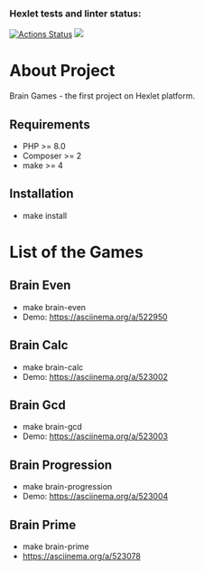 ### Hexlet tests and linter status:
[![Actions Status](https://github.com/DemetriSam/php-project-45/workflows/hexlet-check/badge.svg)](https://github.com/DemetriSam/php-project-45/actions)
<a href="https://codeclimate.com/github/DemetriSam/php-project-45/maintainability"><img src="https://api.codeclimate.com/v1/badges/e95b1d4c0d8ad465ab42/maintainability" /></a>

# About Project

Brain Games - the first project on Hexlet platform. 

## Requirements

- PHP >= 8.0
- Composer >= 2
- make >= 4

## Installation
- make install

# List of the Games

## Brain Even 
- make brain-even
- Demo: https://asciinema.org/a/522950

## Brain Calc
- make brain-calc
- Demo: https://asciinema.org/a/523002

## Brain Gcd
- make brain-gcd
- Demo: https://asciinema.org/a/523003

## Brain Progression
- make brain-progression
- Demo: https://asciinema.org/a/523004

## Brain Prime
- make brain-prime
- https://asciinema.org/a/523078